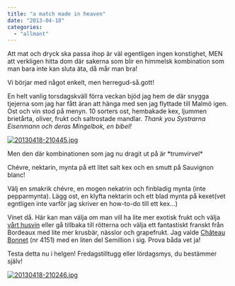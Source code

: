 ```yaml
---
title: "a match made in heaven"
date: "2013-04-18"
categories: 
  - "allmant"
---
```


Att mat och dryck ska passa ihop är väl egentligen ingen konstighet, MEN att verkligen hitta dom där sakerna som blir en himmelsk kombination som man bara inte kan sluta äta, då mår man bra!

Vi börjar med något enkelt, men herregud-så.gott!

En helt vanlig torsdagskväll förra veckan bjöd jag hem de där snygga tjejerna som jag har fått äran att hänga med sen jag flyttade till Malmö igen. Ost och vin stod på menyn. 10 sorters ost, hembakade kex, ljummen brietårta, oliver, frukt och saltrostade mandlar. _Thank you Systrarna Eisenmann och deras Mingelbok, en bibel!_

[![20130418-210445.jpg](/static/img/20130418-210445.jpg)](http://import.local/wp-content/uploads/2013/04/20130418-210445.jpg)

Men den där kombinationen som jag nu dragit ut på är \*trumvirvel\*

Chévre, nektarin, mynta på ett litet salt kex och en smutt på Sauvignon blanc!

Välj en smakrik chévre, en mogen nekatrin och finbladig mynta (inte pepparmynta). Lägg ost, en klyfta nektarin och ett blad mynta på kexet(vet egntligen inte varför jag skriver en how-to-do till ett kex...)

Vinet då. Här kan man välja om man vill ha lite mer exotisk frukt och välja [vårt husvin](https://www.systembolaget.se/Sok-dryck/Dryck/?searchquery=12000&artikelId=190680&varuNr=12000&referringUrl=%2fTemplates%2fPublic%2fPages%2fGlobalSearchPage.aspx%3fsearchquery%3d12000%26id%3d1594%26epslanguage%3dsv "12000") eller gå tillbaka till rötterna och välja ett fantastiskt franskt från Bordeaux med lite mer krusbär, nässlor och grapefrukt. Jag valde [Château Bonnet](https://www.systembolaget.se/Sok-dryck/Dryck/?searchquery=bonnet&sortfield=Default&sortdirection=Ascending&hitsoffset=0&page=1&searchview=All&groupfiltersheader=Default&artikelId=2760&varuNr=4151&filters=searchquery%2c "Bonnet") (nr 4151) med en liten del Semillion i sig. Prova båda vet ja!

Testa detta nu i helgen! Fredagstilltugg eller lördagsmys, du bestämmer själv!

[![20130418-210246.jpg](/static/img/20130418-210246.jpg)](http://import.local/wp-content/uploads/2013/04/20130418-210246.jpg)

